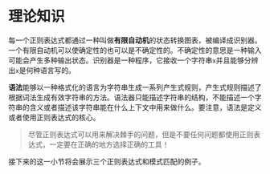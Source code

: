 # **理论知识**

每一个正则表达式都通过一种叫做**有限自动机**的状态转换图表，被编译成识别器。一个有限自动机可以使确定性的也可以是不确定性的。不确定性的意思是一种输入可能会产生多种输出状态。识别器是一种程序，它接收一个字符串`x`并且能够分辨出`x`是何种语言写的。

**语法**能够以一种格式化的语言为字符串生成一系列产生式规则，产生式规则描述了根据词法生成有效字符串的方法。语法器只能描述字符串的结构，不能描述一个字符串的含义或者描述该字符串能在什么上下文中用来做什么。要注意，语法是定义或者使用正则表达式的核心。

> 尽管正则表达式可以用来解决棘手的问题，但是不要任何问题都使用正则表达式，一定要在正确的地方选择正确的工具！

接下来的这一小节将会展示三个正则表达式和模式匹配的例子。